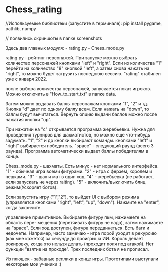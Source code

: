 # Chess_rating

//Используемые библиотеки (запустите в терминале): pip install pygame, pathlib, numpy

// появились скриншоты в папке screenshots

Здесь два главных модуля: - rating.py - Chess_mode.py

rating.py - рейтинг персонажей. При запуске можно выбрать количество персонажей кнопками "left" и "right". Если из количества "1" перейти на количество "8" кнопкой "left", а затем снова нажать на "right", то можно будет загрузить последнюю сессию. "rating" стабилен уже с января 2022.

после выбора количества персонажей, запускается показ игроков. Можно отключить в "How_to_start.txt" в папке data.

Затем можно выдавать баллы персонажам кнопками "1", "2" и тд. Кнопка "d" дает по одному баллу всем. Если нажать на "down", то баллы будут вычитаться. Вернуть опцию выдачи баллов можно после нажатия кнопки "up".

При нажатии на "c" открывается программа жеребьевки. Нужна для проведения турниров для шахматистов, но можно еще что-нибудь задумать. "1", "2" и др кнопки выбирают команды. кнопками "left" и "right" выбирается победитель. "space" - следующий раунд (всего 3 раунда). Программа автоматически выдает баллы победителям в конце.

Chess_mode.py - шахматы. Есть минус - нет нормального интерфейса. "1" - обычная игра всеми фигурами. "2" - игра с ферзем, королем и пешками. "3" - шах и мат в один ход. "4" - жеребьевка (не работает, если запускать не через raiting). "5" - включить/выключить блиц режим(Ускоряет ботов).

Если запустить игру ("1","2"), то выйдет UI с выбором режима (управляется кнопками "right", "left", "up", "down"). Нажмите на "enter", когда закончите.

управление примитивное. Выбираете фигуру пкм, нажимеете на область пере- мещения (перетяивать фигуру не надо), затем нажимаете на "space". Если ход доступен, фигура передвинеться. Есть баги и недочеты. Например, часто замечаю - игра порой уходит в рекурсию (как мне кажется) за секунду до проигрыша ИИ. Король делает рокировку, когда это нельзя делать (проходит поля под атакой). Нет функции "взятие на проходе". Трех последних бота я не прописал.

Из плюшек - забавные реплики в конце игры. Прототипами выступали некоторые мои ученики :)
